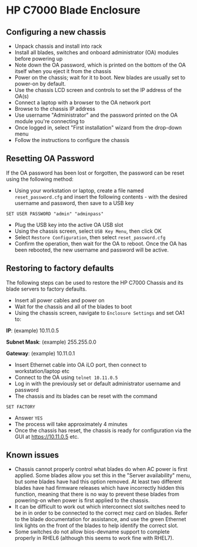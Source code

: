 # HP C7000 Blade Enclosure

## Configuring a new chassis

* Unpack chassis and install into rack
* Install all blades, switches and onboard administrator (OA) modules before powering up
* Note down the OA password, which is printed on the bottom of the OA itself when you eject it from the chassis
* Power on the chassis; wait for it to boot. New blades are usually set to power-on by default. 
* Use the chassis LCD screen and controls to set the IP address of the OA(s)
* Connect a laptop with a browser to the OA network port
* Browse to the chassis IP address
* Use username "Administrator" and the password printed on the OA module you're connecting to
* Once logged in, select "First installation" wizard from the drop-down menu
* Follow the instructions to configure the chassis


## Resetting OA Password

If the OA password has been lost or forgotten, the password can be reset using the following method:

* Using your workstation or laptop, create a file named `reset_password.cfg` and insert the following contents - with the desired username and password, then save to a USB key

`SET USER PASSWORD "admin" "adminpass"`

* Plug the USB key into the active OA USB slot
* Using the chassis screen, select `USB Key Menu`, then click OK
* Select `Restore Configuration`, then select `reset_password.cfg`
* Confirm the operation, then wait for the OA to reboot. Once the OA has been rebooted, the new username and password will be active.

## Restoring to factory defaults

The following steps can be used to restore the HP C7000 Chassis and its blade servers to factory defaults.

* Insert all power cables and power on
* Wait for the chassis and all of the blades to boot
* Using the chassis screen, navigate to `Enclosure Settings` and set OA1 to:

**IP**: (example) 10.11.0.5

**Subnet Mask**: (example) 255.255.0.0

**Gateway**: (example) 10.11.0.1

* Insert Ethernet cable into OA iLO port, then connect to workstation/laptop etc
* Connect to the OA using `telnet 10.11.0.5`
* Log in with the previously set or default administrator username and password
* The chassis and its blades can be reset with the command

```SET FACTORY```

* Answer `YES`
* The process will take approximately 4 minutes
* Once the chassis has reset, the chassis is ready for configuration via the GUI at https://10.11.0.5 etc.

## Known issues

* Chassis cannot properly control what blades do when AC power is first applied. Some blades allow you set this in the "Server availability" menu, but some blades have had this option removed. At least two different blades have had firmware releases which have incorrectly hidden this function, meaning that there is no way to prevent these blades from powering-on when power is first applied to the chassis.
* It can be difficult to work out which interconnect slot switches need to be in in order to be connected to the correct mez card on blades. Refer to the blade documentation for assistance, and use the green Ethernet link lights on the front of the blades to help identify the correct slot. 
* Some switches do not allow bios-devname support to complete properly in RHEL6 (although this seems to work fine with RHEL7). 